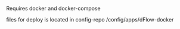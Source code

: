Requires docker and docker-compose


files for deploy is located in config-repo
/config/apps/dFlow-docker